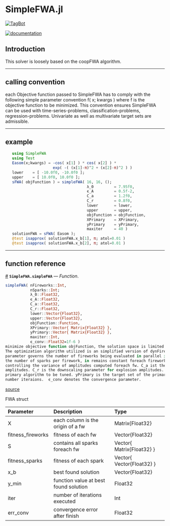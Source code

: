 
<a id='SimpleFWA.jl'></a>

<a id='SimpleFWA.jl-1'></a>

# SimpleFWA.jl


[![TagBot](https://github.com/hondoRandale/SimpleFWA.jl/actions/workflows/TagBot.yml/badge.svg)](https://github.com/hondoRandale/SimpleFWA.jl/actions/workflows/TagBot.yml)


[![documentation](https://github.com/hondoRandale/SimpleFWA.jl/actions/workflows/documentation.yml/badge.svg)](https://github.com/hondoRandale/SimpleFWA.jl/actions/workflows/documentation.yml)


<a id='Introduction'></a>

<a id='Introduction-1'></a>

## Introduction


This solver is loosely based on the coopFWA algorithm.


___


<a id='calling-convention'></a>

<a id='calling-convention-1'></a>

## calling convention


each Objective function passed to SimpleFWA has to comply with the following    simple parameter convention f( x; kwargs ) where f is the objective    function to be minimized. This convention ensures SimpleFWA can be used with    time-series-problems, classification-problems, regression-problems.    Univariate as well as multivariate target sets are admissible.


___


<a id='example'></a>

<a id='example-1'></a>

## example


```julia
   using SimpleFWA
   using Test
   Easom(x;kwargs) = -cos( x[1] ) * cos( x[2] ) *
                     exp( -( (x[1]-π)^2 + (x[2]-π)^2 ) )
   lower    = [ -10.0f0, -10.0f0 ];
   upper    = [ 10.0f0, 10.0f0 ];
   sFWA( objFunction ) = simpleFWA( 16, 16, ();
                                    λ_0         = 7.95f0,
                                    ϵ_A         = 0.5f-2,
                                    C_a         = 1.2f0,
                                    C_r         = 0.8f0,
                                    lower       = lower,
                                    upper       = upper,
                                    objFunction = objFunction,
                                    XPrimary    = XPrimary,
                                    yPrimary    = yPrimary,
                                    maxiter     = 40 )                             
   solutionFWA = sFWA( Easom );
   @test isapprox( solutionFWA.x_b[1], π; atol=0.01 )
   @test isapprox( solutionFWA.x_b[2], π; atol=0.01 )                             
```


___


<a id='function-reference'></a>

<a id='function-reference-1'></a>

## function reference

<a id='SimpleFWA.simpleFWA' href='#SimpleFWA.simpleFWA'>#</a>
**`SimpleFWA.simpleFWA`** &mdash; *Function*.



```julia
simpleFWA( nFireworks::Int,
           nSparks::Int;
           λ_0::Float32,
           ϵ_A::Float32,
           C_a::Float32,
           C_r::Float32,
           lower::Vector{Float32},
           upper::Vector{Float32},
           objFunction::Function,
           XPrimary::Vector{ Matrix{Float32} },
           yPrimary::Vector{ Matrix{Float32} },
           maxiter::Int,
           ϵ_conv::Float32=1f-6 )
minimize objective function objFunction, the solution space is limited by lower and upper bound.
The optimization algorithm utilized is an simplified version of dynFireWorksAlgorithm. The nFireworks
parameter governs the number of fireworks being evaluated in parallel in each iteration.  nSparks is
the number of sparks per firework, in remains constant foreach firework. ϵ_A is the smoothing parameter
controlling the variance of amplitudes computed foreach fw. C_a ist the upscaling parameter for explosion
amplitudes. C_r is the downscaling parameter for explosion amplitudes. XPrimary is the feature set of the
primary algorithm to be tuned. yPrimary is the target set of the primary algorithm. maxiter is the maximum
number iteraions.  ϵ_conv denotes the convergence parameter.
```


<a target='_blank' href='https://github.com/hondoRandale/SimpleFWA.jl/blob/1c27b4e2ab6be62645103d29eef329b5223bc97c/src/SimpleFWA.jl#L126-L148' class='documenter-source'>source</a><br>


FWA struct


| Parameter         | Description                           | Type                      |
|:----------------- |:------------------------------------- |:------------------------- |
| X                 | each column is the origin of a fw     | Matrix{Float32}           |
| fitness_fireworks | fitness of each fw                    | Vector{Float32}           |
| S                 | contains all sparks foreach fw        | Vector{ Matrix{Float32} } |
| fitness_sparks    | fitness of each spark                 | Vector{ Vector{Float32} } |
| x_b               | best found solution                   | Vector{Float32}           |
| y_min             | function value at best found solution | Float32                   |
| iter              | number of iterations executed         | Int                       |
| err_conv          | convergence error after finish        | Float32                   |

